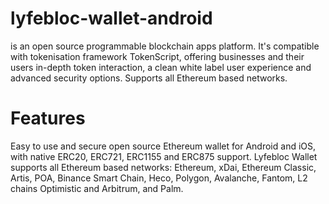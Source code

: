 # lyfebloc-wallet-android
is an open source programmable blockchain apps platform. It's compatible with tokenisation framework TokenScript, offering businesses and their users in-depth token interaction, a clean white label user experience and advanced security options. Supports all Ethereum based networks.

# Features

Easy to use and secure open source Ethereum wallet for Android and iOS, with native ERC20, ERC721, ERC1155 and ERC875 support. Lyfebloc Wallet supports all Ethereum based networks: Ethereum, xDai, Ethereum Classic, Artis, POA, Binance Smart Chain, Heco, Polygon, Avalanche, Fantom, L2 chains Optimistic and Arbitrum, and Palm.
